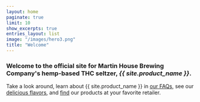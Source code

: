 ```yaml
---
layout: home
paginate: true
limit: 10
show_excerpts: true 
entries_layout: list
image: "/images/hero3.png"
title: "Welcome"
---
```


### Welcome to the official site for Martin House Brewing Company's hemp-based THC seltzer, _{{ site.product_name }}_.

Take a look around, learn about {{ site.product_name }} in [our FAQs](/faqs), see our [delicious flavors](/flavors), 
and [find](/finder) our products at your favorite retailer.

